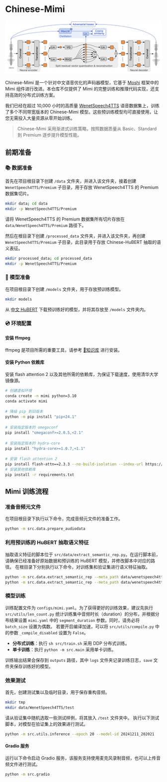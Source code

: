 # Chinese-Mimi

<p align="center">
    <img src="assets/mimi.jpg" width="1080"/>
<p>

Chinese-Mimi 是一个针对中文语音优化的声码器模型，它基于 [Moshi](https://arxiv.org/abs/2410.00037) 框架中的 Mimi 组件进行改进。本仓库不仅提供了 Mimi 的完整训练和推理代码实现，还支持高效的分布式训练方案。

我们已经在超过 10,000 小时的高质量 [WenetSpeech4TTS](https://modelscope.cn/datasets/dukguo/WenetSpeech4TTS/files) 语音数据集上，训练了多个不同带宽版本的 Chinese-Mimi 模型。这些预训练模型均可直接使用，让您无需投入大量资源从零开始训练。

> Chinese-Mimi 采用渐进式训练策略，按照数据质量从 Basic、Standard 到 Premium 逐步提升模型性能。

## 前期准备

### 📚 数据准备

首先在项目根目录下创建 `/data` 文件夹，并进入该文件夹，接着创建 `WenetSpeech4TTS/Premium` 子目录，用于存放 WenetSpeech4TTS 的 Premium 数据集切片。
```bash
mkdir data; cd data
mkdir -p WenetSpeech4TTS/Premium
```
请将 WenetSpeech4TTS 的 Premium 数据集所有切片存放在 `data/WenetSpeech4TTS/Premium` 路径下。


然后在根目录下创建 `/processed_data` 文件夹，并进入该文件夹，再创建 `WenetSpeech4TTS/Premium` 子目录，此目录用于存放 Chinese-HuBERT 抽取的语义表征。
```bash
mkdir processed_data; cd processed_data
mkdir -p WenetSpeech4TTS/Premium
```

### 🤖 模型准备
在项目根目录下创建 `/models` 文件夹，用于存放预训练模型。
```bash
mkdir models
```
从 [中文 HuBERT](https://huggingface.co/TencentGameMate/chinese-hubert-large) 下载预训练好的模型，并将其存放至 `/models` 文件夹内。

### 💿 环境配置
#### 安装 ffmpeg
ffmpeg 是项目所需的重要工具，请参考 [📄知识库](https://ku.baidu-int.com/knowledge/HFVrC7hq1Q/pKzJfZczuc/2iXLjWn6TW/b2FxYEuVtzjJPi) 进行安装。

#### 安装 Python 依赖库
安装 flash attention 2 以及其他所需的依赖库，为保证下载速度，使用清华大学镜像源。
```bash
# 创建虚拟环境
conda create -n mimi python=3.10
conda activate mimi

# 降级 pip 到旧版本
python -m pip install "pip<24.1"

# 安装指定版本的 omegaconf
pip install "omegaconf>=2.0.5,<2.1"

# 安装指定版本的 hydra-core
pip install "hydra-core>=1.0.7,<1.1"

# 安装 flash attention 2
pip install flash-attn==2.3.3 --no-build-isolation --index-url https://pypi.tuna.tsinghua.edu.cn/simple
# 安装其他依赖库
pip install -r requirements.txt
```

## Mimi 训练流程

### 准备音频元文件
在项目根目录下执行以下命令，完成音频元文件的准备工作。
```bash
python -m src.data.prepare_audiodata
```

### 利用预训练的 HuBERT 抽取语义特征
抽取语义特征的脚本位于 `src/data/extract_semantic_rep.py`。在运行脚本前，请确保已经准备好原始数据和预训练的 HuBERT 模型，并修改脚本中对应的路径。
在根目录下分别执行以下命令，对训练集和验证集进行语义特征抽取。
```bash
python -m src.data.extract_semantic_rep --meta_path data/wenetspeech4tts_premium_train.jsonl
python -m src.data.extract_semantic_rep --meta_path data/wenetspeech4tts_premium_valid.jsonl
```

### 模型训练
训练配置文件为 `configs/mimi.yaml`。为了获得更好的训练效果，建议先执行 `src/utils/len_count.py` 统计训练集中音频时长（duration）的分布，并根据分布结果设置 `mimi.yaml` 中的 `segment_duration` 参数。同时，请务必将 `batch_size` 设置为偶数。
若要开启编译加速，可以将 `src/utils/compile.py` 中的参数 `_compile_disabled` 设置为 `False`。
- **分布式训练**：执行 `sh src/train.sh` 采用 DDP 分布式训练。
- **单卡训练**：执行 `python -m src.main` 采用单卡训练。

训练输出结果会保存到 `outputs` 路径，其中 `logs` 文件夹记录训练日志，`save` 文件夹保存训练好的模型。

### 效果测试
首先，创建测试集以及临时目录，用于保存重构音频。
```bash
mkdir tmp
mkdir data/WenetSpeech4TTS/test
```
请从验证集中随机选取一些测试样例，将其放入 `/test` 文件夹中。
执行以下测试脚本，对模型在验证集上的效果进行测试。
```bash
python -m src.utils.inference --epoch 20 --model-id 20241211_202021
```

#### Gradio 服务
运行以下命令启动 Gradio 服务，该服务支持使用麦克风录制音频，也可以上传音频文件进行测试。
```bash
python -m src.gradio
```